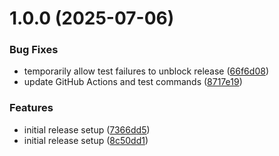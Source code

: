 # 1.0.0 (2025-07-06)


### Bug Fixes

* temporarily allow test failures to unblock release ([66f6d08](https://github.com/actabl-pdesign/bellhop-ui/commit/66f6d08d2f554fde6b00d35efaf11543f787a663))
* update GitHub Actions and test commands ([8717e19](https://github.com/actabl-pdesign/bellhop-ui/commit/8717e19c589f318cb04419bd56897f96cd6ad7d1))


### Features

* initial release setup ([7366dd5](https://github.com/actabl-pdesign/bellhop-ui/commit/7366dd5d992c593f6281386a46c8a7d8d1e12d76))
* initial release setup ([8c50dd1](https://github.com/actabl-pdesign/bellhop-ui/commit/8c50dd156c9f3988f74bf06b246a8096b360ef4a))
